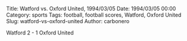 Title: Watford vs. Oxford United, 1994/03/05
Date: 1994/03/05 00:00
Category: sports
Tags: football, football scores, Watford, Oxford United
Slug: watford-vs-oxford-united
Author: carbonero


Watford 2 - 1 Oxford United
